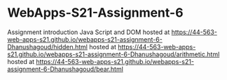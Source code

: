 # WebApps-S21-Assignment-6
Assignment introduction Java Script and DOM
hosted at <https://44-563-web-apps-s21.github.io/webapps-s21-assignment-6-Dhanushagoud/hidden.html>
hosted at <https://44-563-web-apps-s21.github.io/webapps-s21-assignment-6-Dhanushagoud/arithmetic.html>
hosted at <https://44-563-web-apps-s21.github.io/webapps-s21-assignment-6-Dhanushagoud/bear.html>
